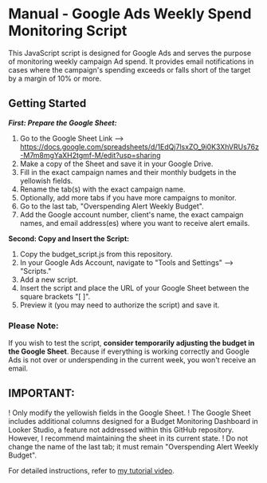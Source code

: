 # Manual - Google Ads Weekly Spend Monitoring Script

This JavaScript script is designed for Google Ads and serves the purpose of monitoring weekly campaign Ad spend. It provides email notifications in cases where the campaign's spending exceeds or falls short of the target by a margin of 10% or more.

## Getting Started

***First: Prepare the Google Sheet:***
1. Go to the Google Sheet Link --> https://docs.google.com/spreadsheets/d/1EdQj7lsxZO_9i0K3XhVRUs76z-M7m8mgYaXH2tgmf-M/edit?usp=sharing
1. Make a copy of the Sheet and save it in your Google Drive.
1. Fill in the exact campaign names and their monthly budgets in the yellowish fields.
1. Rename the tab(s) with the exact campaign name.
1. Optionally, add more tabs if you have more campaigns to monitor.
1. Go to the last tab, "Overspending Alert Weekly Budget".
1. Add the Google account number, client's name, the exact campaign names, and email address(es) where you want to receive alert emails.


**Second: Copy and Insert the Script:**
1. Copy the budget_script.js from this repository.
1. In your Google Ads Account, navigate to "Tools and Settings" --> "Scripts."
1. Add a new script.
1. Insert the script and place the URL of your Google Sheet between the square brackets "[ ]".
1. Preview it (you may need to authorize the script) and save it.

### Please Note:
If you wish to test the script, **consider temporarily adjusting the budget in the Google Sheet**. Because if everything is working correctly and Google Ads is not over or underspending in the current week, you won't receive an email.

## IMPORTANT:
! Only modify the yellowish fields in the Google Sheet.
! The Google Sheet includes additional columns designed for a Budget Monitoring Dashboard in Looker Studio, a feature not addressed within this GitHub repository. However, I recommend maintaining the sheet in its current state.
! Do not change the name of the last tab; it must remain "Overspending Alert Weekly Budget".


For detailed instructions, refer to [my tutorial video](/Tutorial.mp4).
